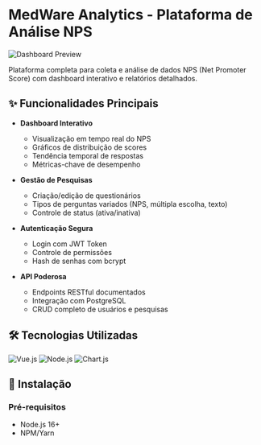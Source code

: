 # MedWare Analytics - Plataforma de Análise NPS

![Dashboard Preview](https://via.placeholder.com/800x400.png?text=Dashboard+Preview) <!-- Adicione screenshot real -->

Plataforma completa para coleta e análise de dados NPS (Net Promoter Score) com dashboard interativo e relatórios detalhados.

## ✨ Funcionalidades Principais

- **Dashboard Interativo**
  - Visualização em tempo real do NPS
  - Gráficos de distribuição de scores
  - Tendência temporal de respostas
  - Métricas-chave de desempenho

- **Gestão de Pesquisas**
  - Criação/edição de questionários
  - Tipos de perguntas variados (NPS, múltipla escolha, texto)
  - Controle de status (ativa/inativa)

- **Autenticação Segura**
  - Login com JWT Token
  - Controle de permissões
  - Hash de senhas com bcrypt

- **API Poderosa**
  - Endpoints RESTful documentados
  - Integração com PostgreSQL
  - CRUD completo de usuários e pesquisas

## 🛠 Tecnologias Utilizadas

![Vue.js](https://img.shields.io/badge/Vue.js-35495E?style=for-the-badge&logo=vuedotjs&logoColor=4FC08D)
![Node.js](https://img.shields.io/badge/Node.js-43853D?style=for-the-badge&logo=node.js&logoColor=white)
![Chart.js](https://img.shields.io/badge/Chart.js-FF6384?style=for-the-badge&logo=chartdotjs&logoColor=white)

## 🚀 Instalação

### Pré-requisitos
- Node.js 16+
- NPM/Yarn
